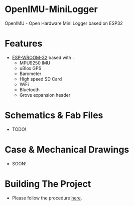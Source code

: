 # OpenIMU-MiniLogger
OpenIMU - Open Hardware Mini Logger based on ESP32

# Features
* [ESP-WROOM-32](https://www.espressif.com/en/esp-wroom-32/resources) based with :
  * MPU9250 IMU
  * uBlox GPS
  * Barometer
  * High speed SD Card
  * WiFi
  * Bluetooth
  * Grove expansion header
  

# Schematics & Fab Files
* TODO!

# Case & Mechanical Drawings
* SOON!

# Building The Project
* Please follow the procedure [here](https://github.com/introlab/OpenIMU-MiniLogger/wiki/Development-Tools).
